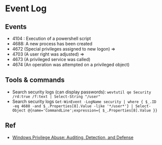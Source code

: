 # Event Log

## Events

 - 4104 : Execution of a powershell script
 - 4688: A new process has been created
 - 4672 (Special privileges assigned to new logon) => 
 - 4703 (A user right was adjusted) => 
 - 4673 (A privileged service was called) 
 - 4674 (An operation was attempted on a privileged object) 

## Tools & commands

 - Search security logs (can display passwords): `wevtutil qe Security /rd:true /f:text | Select-String "/user"`
 - Search security logs `Get-WinEvent -LogName security | where { $_.ID -eq 4688 -and $_.Properties[8].Value -like '*/user*'} | Select-Object @{name='CommandLine';expression={ $_.Properties[8].Value }}`

## Ref

 - [Windows Privilege Abuse: Auditing, Detection, and Defense](https://blog.palantir.com/windows-privilege-abuse-auditing-detection-and-defense-3078a403d74e)
